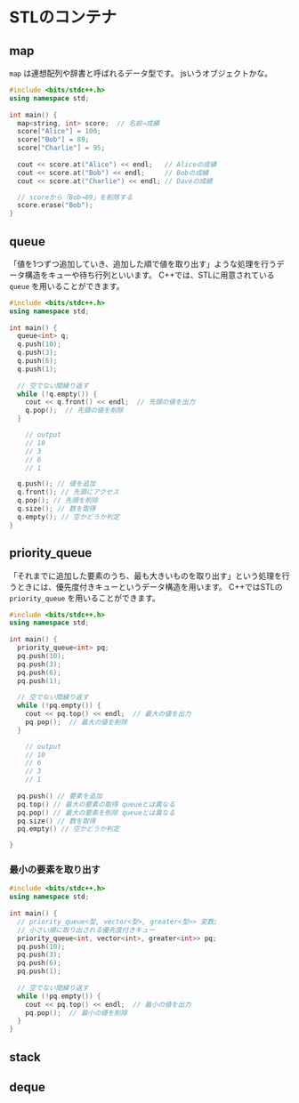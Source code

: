 # STLのコンテナ

## map

`map` は連想配列や辞書と呼ばれるデータ型です。
jsいうオブジェクトかな。

```cpp
#include <bits/stdc++.h>
using namespace std;
 
int main() {
  map<string, int> score;  // 名前→成績
  score["Alice"] = 100;
  score["Bob"] = 89;
  score["Charlie"] = 95;
 
  cout << score.at("Alice") << endl;   // Aliceの成績
  cout << score.at("Bob") << endl;     // Bobの成績
  cout << score.at("Charlie") << endl; // Daveの成績

  // scoreから「Bob→89」を削除する
  score.erase("Bob");
}
```

## queue

「値を1つずつ追加していき、追加した順で値を取り出す」ような処理を行うデータ構造をキューや待ち行列といいます。 C++では、STLに用意されている `queue` を用いることができます。

```cpp
#include <bits/stdc++.h>
using namespace std;
 
int main() {
  queue<int> q;
  q.push(10);
  q.push(3);
  q.push(6);
  q.push(1);
 
  // 空でない間繰り返す
  while (!q.empty()) {
    cout << q.front() << endl;  // 先頭の値を出力
    q.pop();  // 先頭の値を削除
  }

    // output
    // 10
    // 3
    // 6
    // 1

  q.push(); // 値を追加
  q.front(); // 先頭にアクセス
  q.pop(); // 先頭を削除
  q.size(); // 数を取得
  q.empty(); // 空かどうか判定
}
```

## priority_queue

「それまでに追加した要素のうち、最も大きいものを取り出す」という処理を行うときには、優先度付きキューというデータ構造を用います。 C++ではSTLの `priority_queue` を用いることができます。

```cpp
#include <bits/stdc++.h>
using namespace std;
 
int main() {
  priority_queue<int> pq;
  pq.push(10);
  pq.push(3);
  pq.push(6);
  pq.push(1);
 
  // 空でない間繰り返す
  while (!pq.empty()) {
    cout << pq.top() << endl;  // 最大の値を出力
    pq.pop();  // 最大の値を削除
  }

    // output
    // 10
    // 6
    // 3
    // 1
  
  pq.push() // 要素を追加
  pq.top() // 最大の要素の取得 queueとは異なる
  pq.pop() // 最大の要素を削除 queueとは異なる
  pq.size() // 数を取得
  pq.empty() // 空かどうか判定

}
```

### 最小の要素を取り出す

```cpp
#include <bits/stdc++.h>
using namespace std;
 
int main() {
  // priority_queue<型, vector<型>, greater<型>> 変数;
  // 小さい順に取り出される優先度付きキュー
  priority_queue<int, vector<int>, greater<int>> pq;
  pq.push(10);
  pq.push(3);
  pq.push(6);
  pq.push(1);
 
  // 空でない間繰り返す
  while (!pq.empty()) {
    cout << pq.top() << endl;  // 最小の値を出力
    pq.pop();  // 最小の値を削除
  }
}
```

## stack

## deque

